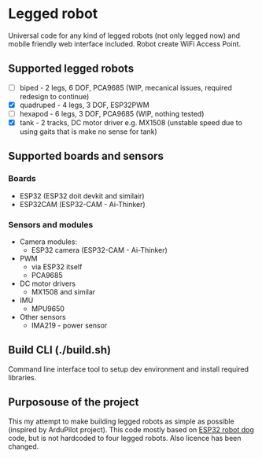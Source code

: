 # Legged robot
Universal code for any kind of legged robots (not only legged now) and mobile friendly web interface included. Robot create WiFi Access Point.

## Supported legged robots

 - [ ] biped - 2 legs, 6 DOF, PCA9685 (WIP, mecanical issues, required redesign to continue)
 - [x] quadruped - 4 legs, 3 DOF, ESP32PWM
 - [ ] hexapod - 6 legs, 3 DOF, PCA9685 (WIP, nothing tested)
 - [x] tank - 2 tracks, DC motor driver e.g. MX1508 (unstable speed due to using gaits that is make no sense for tank)

## Supported boards and sensors

### Boards
 - ESP32 (ESP32 doit devkit and similair)
 - ESP32CAM (ESP32-CAM - Ai-Thinker)

### Sensors and modules
 - Camera modules:
   - ESP32 camera (ESP32-CAM - Ai-Thinker)
 - PWM
   - via ESP32 itself
   - PCA9685
 - DC motor drivers
   - MX1508 and similar
 - IMU
   - MPU9650
 - Other sensors
   - IMA219 - power sensor

## Build CLI (./build.sh)
Command line interface tool to setup dev environment and install required libraries.

## Purposouse of the project
This my attempt to make building legged robots as simple as possible (inspired by ArduPilot project).
This code mostly based on [ESP32 robot dog](https://github.com/SovGVD/esp32-robot-dog-code) code, but is not hardcoded to four legged robots. Also licence has been changed.
